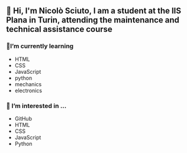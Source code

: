 ## 👋 Hi, I'm Nicolò Sciuto, I am a student at the IIS Plana in Turin, attending the maintenance and technical assistance course

### 🌱I’m currently learning
- HTML
- CSS
- JavaScript
- python
- mechanics
- electronics

### 👀 I’m interested in ...

- GitHub
- HTML
- CSS
- JavaScript
- Python 

<!--
**kype07/kype07** is a ✨ _special_ ✨ repository because its `README.md` (this file) appears on your GitHub profile.

Here are some ideas to get you started:

- 🔭 I’m currently working on ...
- 🌱 I’m currently learning ...
- 👯 I’m looking to collaborate on ...
- 🤔 I’m looking for help with ...
- 💬 Ask me about ...
- 📫 How to reach me: ...
- 😄 Pronouns: ...
- ⚡ Fun fact: ...
-->
